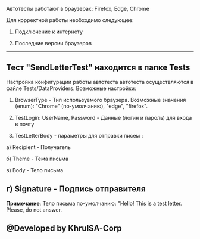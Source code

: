 

Автотесты работают в браузерах: Firefox, Edge, Chrome

Для корректной работы необходимо следующее:

1. Подключение к интернету

2. Последние версии браузеров

---
Тест "SendLetterTest" находится в папке Tests
---

Настройка конфигурации работы автотеста автотеста осуществляются в файле Tests/DataProviders.
Возможные настройки:

1) BrowserType - Тип используемого браузера. Возможные значения (enum): "Chrome" (по-умолчанию), "edge", "firefox".

2) TestLogin: UserName, Password - Данные (логин и пароль) для входа в почту

3) TestLetterBody - параметры для отправки писем :

а) Recipient - Получатель

б) Theme - Тема письма

в) Body - Тело письма

г) Signature - Подпись отправителя
---
**Примечание**:  Тело письма по-умолчанию:
"Hello! 
This is a test letter. Please, do not answer.

@Developed by KhrulSA-Corp
---
